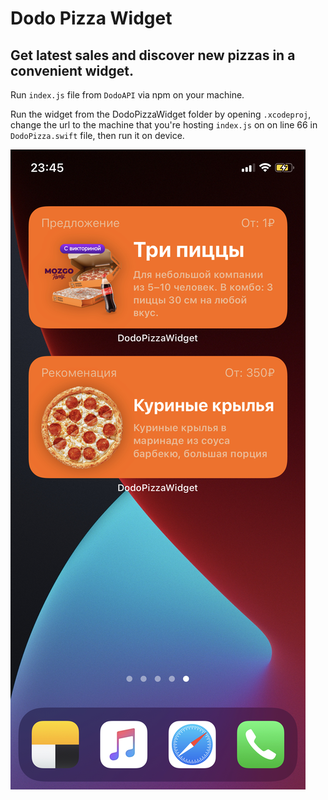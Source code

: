 # Dodo Pizza Widget

## Get latest sales and discover new pizzas in a convenient widget.

Run `index.js` file from `DodoAPI` via npm on your machine.
 
Run the widget from the DodoPizzaWidget folder by opening `.xcodeproj`, change the url to the machine that you're hosting `index.js` on on line 66 in `DodoPizza.swift` file, then run it on device.

![Widget Preview](https://github.com/RomanEsin/Dodo-Pizza-Widget/raw/master/Images/preview1.jpeg)
